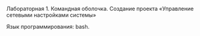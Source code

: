 Лабораторная 1. Командная оболочка. Создание проекта «Управление сетевыми настройками системы»

Язык программирования: bash.
